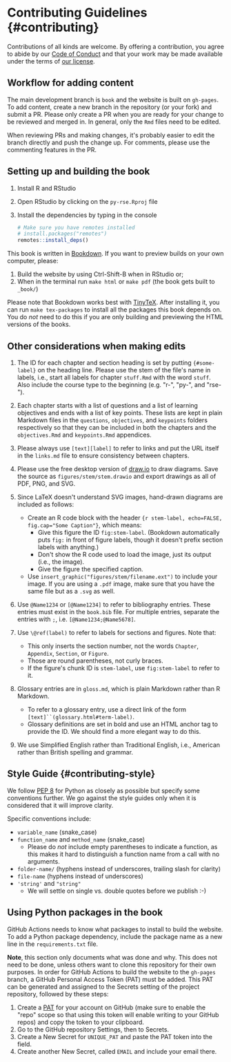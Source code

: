 # Contributing Guidelines {#contributing}

Contributions of all kinds are welcome.
By offering a contribution, you agree to abide by our [Code of Conduct](CONDUCT.md)
and that your work may be made available under the terms of [our license](LICENSE.md).

## Workflow for adding content

The main development branch is `book` and the website is built on `gh-pages`.
To add content, create a new branch in the repository (or your fork) and submit a PR.
Please only create a PR when you are ready for your change to be reviewed and merged in.
In general, only the `Rmd` files need to be edited.

When reviewing PRs and making changes, it's probably easier to edit the branch 
directly and push the change up. For comments, please use the commenting features
in the PR.

## Setting up and building the book

1. Install R and RStudio
1. Open RStudio by clicking on the `py-rse.Rproj` file 
1. Install the dependencies by typing in the console

    ```r
    # Make sure you have remotes installed
    # install.packages("remotes")
    remotes::install_deps()
    ```

This book is written in [Bookdown](https://bookdown.org/).
If you want to preview builds on your own computer, please:

1. Build the website by using Ctrl-Shift-B when in RStudio or;
1. When in the terminal run `make html` or `make pdf` (the book gets built to
`_book/`)

Please note that Bookdown works best with [TinyTeX](https://yihui.name/tinytex/).
After installing it, you can run `make tex-packages` to install all the packages this book depends on.
You do _not_ need to do this if you are only building and previewing the HTML versions of the books.

## Other considerations when making edits

1.  The ID for each chapter and section heading is set by putting
`{#some-label}` on the heading line. Please use the stem of the file's name in
labels, i.e., start all labels for chapter `stuff.Rmd` with the word `stuff`.
Also include the course type to the beginning (e.g. "r-", "py-", and "rse-").

1.  Each chapter starts with a list of questions and a list of learning
objectives and ends with a list of key points. These lists are kept in plain
Markdown files in the `questions`, `objectives`, and `keypoints` folders
respectively so that they can be included in both the chapters and the
`objectives.Rmd` and `keypoints.Rmd` appendices.

1. Please always use `[text][label]` to refer to links and put the URL itself in
the `links.md` file to ensure consistency between chapters.

1. Please use the free desktop version of [draw.io](https://www.draw.io/) to
draw diagrams. Save the source as `figures/stem/stem.drawio` and export drawings
as all of PDF, PNG, and SVG.

1. Since LaTeX doesn't understand SVG images, hand-drawn diagrams are included as follows:
    -   Create an R code block with the header `{r stem-label, echo=FALSE, fig.cap="Some Caption"}`, which means:
        -   Give this figure the ID `fig:stem-label`.
            (Bookdown automatically puts `fig:` in front of figure labels,
            though it doesn't prefix section labels with anything.)
        -   Don't show the R code used to load the image, just its output (i.e., the image).
        -   Give the figure the specified caption.
    -   Use `insert_graphic("figures/stem/filename.ext")` to include your image. If you are using a `.pdf` image, make sure that you have the same file but as a `.svg` as well. 

1.  Use `@Name1234` or `[@Name1234]` to refer to bibliography entries. These
entries must exist in the `book.bib` file. For multiple entries, separate the
entries with `;`, i.e. `[@Name1234;@Name5678]`.

1.  Use `\@ref(label)` to refer to labels for sections and figures. Note that:
    -   This only inserts the section number, not the words `Chapter`, `Appendix`, `Section`, or `Figure`.
    -   Those are round parentheses, not curly braces.
    -   If the figure's chunk ID is `stem-label`, use `fig:stem-label` to refer to it.

1.  Glossary entries are in `gloss.md`, which is plain Markdown rather than R Markdown.
    -   To refer to a glossary entry, use a direct link of the form `[text]``(glossary.html#term-label)`.
    -   Glossary definitions are set in bold and use an HTML anchor tag to provide the ID.
        We should find a more elegant way to do this.

1. We use Simplified English rather than Traditional English, i.e., American
rather than British spelling and grammar.

## Style Guide {#contributing-style}

We follow [PEP 8](https://www.python.org/dev/peps/pep-0008/) for Python as closely as
possible but specify some conventions further. We go against the style guides
only when it is considered that it will improve clarity.

Specific conventions include:

- `variable_name` (snake_case)
- `function_name` and `method_name` (snake_case)
  - Please do _not_ include empty parentheses to indicate a function,
    as this makes it hard to distinguish a function name from a call with no arguments.
- `folder-name/` (hyphens instead of underscores, trailing slash for clarity)
- `file-name` (hyphens instead of underscores)
- `'string'` and `"string"`
  - We will settle on single vs. double quotes before we publish :-)

## Using Python packages in the book

GitHub Actions needs to know what packages to install to build the website. To
add a Python package dependency, include the package name as a new line in the 
`requirements.txt` file.

**Note**, this section only documents what was done and why. This does not need
to be done, unless others want to clone this repository for their own purposes.
In order for GitHub Actions to build the website to the `gh-pages` branch,
a GitHub Personal Access Token (PAT) must be added. This PAT can be generated
and assigned to the Secrets setting of the project repository, followed by these
steps:

1. Create a [PAT](https://help.github.com/en/articles/creating-a-personal-access-token-for-the-command-line)
for your account on GitHub (make sure to enable the "repo" scope so that using
this token will enable writing to your GitHub repos) and copy the token to your
clipboard.
1. Go to the GitHub repository Settings, then to Secrets.
1. Create a New Secret for `UNIQUE_PAT` and paste the PAT token into the field.
1. Create another New Secret, called `EMAIL` and include your email there.

